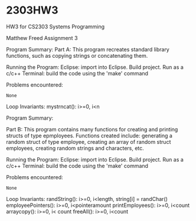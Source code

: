 # 2303HW3
HW3 for CS2303 Systems Programming

Matthew Freed
Assignment 3


Program Summary:
	Part A: This program recreates standard library functions, such as copying strings or concatenating them.
	
Running the Program:
	Eclipse: import into Eclipse. Build project. Run as a c/c++ 
	Terminal: build the code using the 'make' command
	
	
Problems encountered:
	
	None

Loop Invariants:
	mystrncat():
		 i>=0, i<n
   
   
 Program Summary:

Part B: This program contains many functions for creating and printing structs of type epmployees. Functions created include: generating a random struct of type employee, creating an array of random struct employees, creating random strings and characters, etc.
	
Running the Program:
	Eclipse: import into Eclipse. Build project. Run as a c/c++ 
	Terminal: build the code using the 'make' command
	
Problems encountered:
	
	None

Loop Invariants:
	randString():
		i>=0, i<length, string[i] = randChar()
	employeePointers():
		i>=0, i<pointeramount
	printEmployees():
		i>=0, i<count
	arraycopy():
		i>=0, i< count
	freeAll():
		i>=0, i<count
